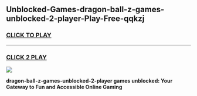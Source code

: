 
## Unblocked-Games-dragon-ball-z-games-unblocked-2-player-Play-Free-qqkzj
<h3>
<a href="https://premium76.site?title=dragon-ball-z-games-unblocked-2-player&ref=10A">CLICK TO PLAY</a></h3>
<hr>

<h3>
<a href="https://premium76.site?title=dragon-ball-z-games-unblocked-2-player&ref=10A">CLICK 2 PLAY</a>
  
</h3>

<a href="https://premium76.site?title=dragon-ball-z-games-unblocked-2-player&ref=10A"><img src="https://clearcache.store/games.png"></a>


**dragon-ball-z-games-unblocked-2-player games unblocked: Your Gateway to Fun and Accessible Online Gaming**
